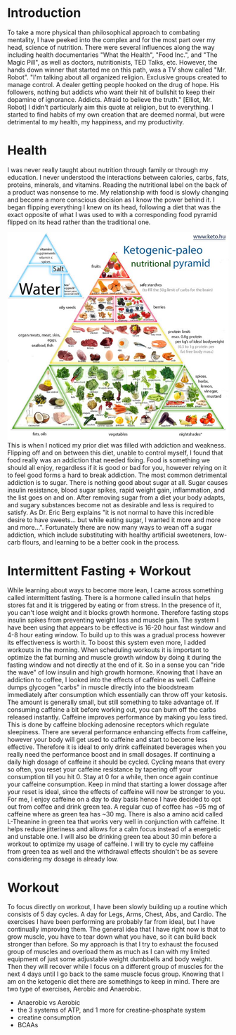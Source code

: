 # Introduction
To take a more physical than philosophical approach to combating mentality, I have peeked into the complex and for the most part over my head, science of nutrition.  There were several influences along the way including health documentaries "What the Health", "Food Inc.", and "The Magic Pill", as well as doctors, nutritionists, TED Talks, etc.  However, the hands down winner that started me on this path, was a TV show called "Mr. Robot".  "I'm talking about all organized religion. Exclusive groups created to manage control. A dealer getting people hooked on the drug of hope. His followers, nothing but addicts who want their hit of bullshit to keep their dopamine of ignorance. Addicts. Afraid to believe the truth." [Elliot, Mr. Robot] I didn't particularly aim this quote at religion, but to everything.  I started to find habits of my own creation that are deemed normal, but were detrimental to my health, my happiness, and my productivity.

# Health
I was never really taught about nutrition through family or through my education.  I never understood the interactions between calories, carbs, fats, proteins, minerals, and vitamins.  Reading the nutritional label on the back of a product was nonsense to me.  My relationship with food is slowly changing and become a more conscious decision as I know the power behind it.  I began flipping everything I knew on its head, following a diet that was the exact opposite of what I was used to with a corresponding food pyramid flipped on its head rather than the traditional one.
<div style="text-align:center"><img src ="https://github.com/connorhamm/connorhamm.github.io/raw/master/pictures/food_pyramid.jpg" /></div>
This is when I noticed my prior diet was filled with addiction and weakness.  Flipping off and on between this diet, unable to control myself, I found that food really was an addiction that needed fixing.  Food is something we should all enjoy, regardless if it is good or bad for you, however relying on it to feel good forms a hard to break addiction.  The most common detrimental addiction is to sugar.  There is nothing good about sugar at all.  Sugar causes insulin resistance, blood sugar spikes, rapid weight gain, inflammation, and the list goes on and on.  After removing sugar from a diet your body adapts, and sugary substances become not as desirable and less is required to satisfy.  As Dr. Eric Berg explains "it is not normal to have this incredible desire to have sweets... but while eating sugar, I wanted it more and more and more...".  Fortunately there are now many ways to wean off a sugar addiction, which include substituting with healthy artificial sweeteners, low-carb flours, and learning to be a better cook in the process.  

# Intermittent Fasting + Workout
While learning about ways to become more lean, I came across something called intermittent fasting.  There is a hormone called insulin that helps stores fat and it is triggered by eating or from stress.  In the presence of it, you can't lose weight and it blocks growth hormone.  Therefore fasting stops insulin spikes from preventing weight loss and muscle gain.  The system I have been using that appears to be effective is 16-20 hour fast window and 4-8 hour eating window.  To build up to this was a gradual process however its effectiveness is worth it.  To boost this system even more, I added workouts in the morning.  When scheduling workouts it is important to optimize the fat burning and muscle growth window by doing it during the fasting window and not directly at the end of it.  So in a sense you can "ride the wave" of low insulin and high growth hormone.  Knowing that I have an addiction to coffee, I looked into the effects of caffeine as well.  Caffeine dumps glycogen "carbs" in muscle directly into the bloodstream immediately after consumption which essentially can throw off your ketosis.  The amount is generally small, but still something to take advantage of.  If consuming caffeine a bit before working out, you can burn off the carbs released instantly.  Caffeine improves performance by making you less tired.  This is done by caffeine blocking adenosine receptors which regulate sleepiness.  There are several performance enhancing effects from caffeine, however your body will get used to caffeine and start to become less effective.  Therefore it is ideal to only drink caffeinated beverages when you really need the performance boost and in small dosages.  If continuing a daily high dosage of caffeine it should be cycled.  Cycling means that every so often, you reset your caffeine resistance by tapering off your consumption till you hit 0.  Stay at 0 for a while, then once again continue your caffeine consumption.  Keep in mind that starting a lower dossage after your reset is ideal, since the effects of caffeine will now be stronger to you.  For me, I enjoy caffeine on a day to day basis hence I have decided to opt out from coffee and drink green tea.  A regular cup of coffee has ~95 mg of caffeine where as green tea has ~30 mg.  There is also a amino acid called L-Theanine in green tea that works very well in conjunction with caffeine.  It helps reduce jitteriness and allows for a calm focus instead of a energetic and unstable one.  I will also be drinking green tea about 30 min before a workout to optimize my usage of caffeine.  I will try to cycle my caffeine from green tea as well and the withdrawal effects shouldn't be as severe considering my dosage is already low.

# Workout
To focus directly on workout, I have been slowly building up a routine which consists of 5 day cycles.  A day for Legs, Arms, Chest, Abs, and Cardio.  The exercises I have been performing are probably far from ideal, but I have continually improving them.  The general idea that I have right now is that to grow muscle, you have to tear down what you have, so it can build back stronger than before.  So my approach is that I try to exhaust the focused group of muscles and overload them as much as I can with my limited equipment of just some adjustable weight dumbbells and body weight.  Then they will recover while I focus on a different group of muscles for the next 4 days until I go back to the same muscle focus group.  Knowing that I am on the ketogenic diet there are somethings to keep in mind.  There are two type of exercises, Aerobic and Anaerobic.

- Anaerobic vs Aerobic
- the 3 systems of ATP, and 1 more for creatine-phosphate system
- creatine consumption
- BCAAs



#
